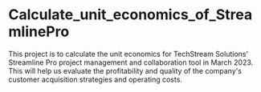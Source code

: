 # Calculate_unit_economics_of_StreamlinePro
This project is to calculate the unit economics for TechStream Solutions' Streamline Pro project management and collaboration tool in March 2023. This will help us evaluate the profitability and quality of the company's customer acquisition strategies and operating costs.
